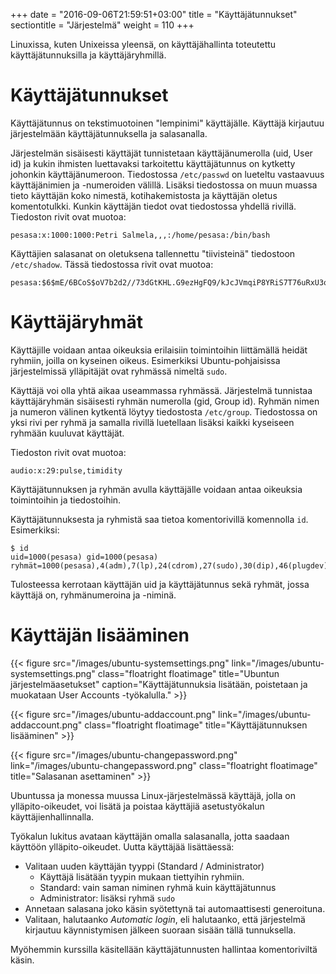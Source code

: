 +++
date = "2016-09-06T21:59:51+03:00"
title = "Käyttäjätunnukset"
sectiontitle = "Järjestelmä"
weight = 110
+++

Linuxissa, kuten Unixeissa yleensä, on käyttäjähallinta toteutettu käyttäjätunnuksilla
ja käyttäjäryhmillä.

Käyttäjätunnukset
==================

Käyttäjätunnus on tekstimuotoinen "lempinimi" käyttäjälle. Käyttäjä kirjautuu järjestelmään
käyttäjätunnuksella ja salasanalla.

Järjestelmän sisäisesti käyttäjät tunnistetaan käyttäjänumerolla (uid, User id) ja kukin
ihmisten luettavaksi tarkoitettu käyttäjätunnus on kytketty johonkin käyttäjänumeroon.
Tiedostossa `/etc/passwd` on lueteltu vastaavuus käyttäjänimien ja -numeroiden välillä.
Lisäksi tiedostossa on muun muassa tieto käyttäjän koko nimestä, kotihakemistosta ja
käyttäjän oletus komentotulkki.
Kunkin käyttäjän tiedot ovat tiedostossa yhdellä rivillä.
Tiedoston rivit ovat muotoa:

```no-highlight
pesasa:x:1000:1000:Petri Salmela,,,:/home/pesasa:/bin/bash
```

Käyttäjien salasanat on oletuksena tallennettu "tiivisteinä" tiedostoon `/etc/shadow`.
Tässä tiedostossa rivit ovat muotoa:

```no-highlight
pesasa:$6$mE/6BCoS$oV7b2d2//73dGtKHL.G9ezHgFQ9/kJcJVmqiP8YRiS7T76uRxU3oxx0P/uuYfwtgHxd4/1015dFRB.wJNYhI/.:15595:0:99999:7:::
```



Käyttäjäryhmät
==================

Käyttäjille voidaan antaa oikeuksia erilaisiin toimintoihin liittämällä heidät ryhmiin,
joilla on kyseinen oikeus. Esimerkiksi Ubuntu-pohjaisissa järjestelmissä ylläpitäjät ovat
ryhmässä nimeltä `sudo`.

Käyttäjä voi olla yhtä aikaa useammassa ryhmässä. Järjestelmä tunnistaa käyttäjäryhmän
sisäisesti ryhmän numerolla (gid, Group id). Ryhmän nimen ja numeron välinen
kytkentä löytyy tiedostosta `/etc/group`. Tiedostossa on yksi rivi per ryhmä ja samalla
rivillä luetellaan lisäksi kaikki kyseiseen ryhmään kuuluvat käyttäjät.

Tiedoston rivit ovat muotoa:
```no-highlight
audio:x:29:pulse,timidity
```

Käyttäjätunnuksen ja ryhmän avulla käyttäjälle voidaan antaa oikeuksia toimintoihin ja
tiedostoihin.

Käyttäjätunnuksesta ja ryhmistä saa tietoa komentorivillä komennolla `id`. Esimerkiksi:

```no-highlight
$ id                                                                                                          
uid=1000(pesasa) gid=1000(pesasa) ryhmät=1000(pesasa),4(adm),7(lp),24(cdrom),27(sudo),30(dip),46(plugdev),115(lpadmin),130(sambashare)
```
Tulosteessa kerrotaan käyttäjän uid ja käyttäjätunnus sekä ryhmät, jossa käyttäjä on, ryhmänumeroina ja -niminä.




Käyttäjän lisääminen
==================

{{< figure src="/images/ubuntu-systemsettings.png" link="/images/ubuntu-systemsettings.png" class="floatright floatimage" title="Ubuntun järjestelmäasetukset" caption="Käyttäjätunnuksia lisätään, poistetaan ja muokataan User Accounts -työkalulla." >}}

{{< figure src="/images/ubuntu-addaccount.png" link="/images/ubuntu-addaccount.png" class="floatright floatimage" title="Käyttäjätunnuksen lisääminen" >}}

{{< figure src="/images/ubuntu-changepassword.png" link="/images/ubuntu-changepassword.png" class="floatright floatimage" title="Salasanan asettaminen" >}}

Ubuntussa ja monessa muussa Linux-järjestelmässä käyttäjä, jolla on ylläpito-oikeudet, voi lisätä ja poistaa
käyttäjiä asetustyökalun käyttäjienhallinnalla.

Työkalun lukitus avataan käyttäjän omalla salasanalla, jotta saadaan käyttöön ylläpito-oikeudet. Uutta käyttäjää
lisättäessä:

- Valitaan uuden käyttäjän tyyppi (Standard / Administrator)
    - Käyttäjä lisätään tyypin mukaan tiettyihin ryhmiin.
    - Standard: vain saman niminen ryhmä kuin käyttäjätunnus
    - Administrator: lisäksi ryhmä `sudo`
- Annetaan salasana joko käsin syötettynä tai automaattisesti generoituna.
- Valitaan, halutaanko *Automatic login*, eli halutaanko, että järjestelmä kirjautuu käynnistymisen jälkeen suoraan
  sisään tällä tunnuksella.




Myöhemmin kurssilla käsitellään käyttäjätunnusten hallintaa komentoriviltä käsin.
